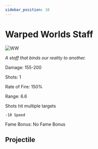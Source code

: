 ```yaml
---
sidebar_position: 10
---
```


# Warped Worlds Staff

![WW](https://vwiki.valorserver.com/api/item/picture/warped%20worlds%20staff)

<i>A staff that binds our reality to another.</i>

Damage: 155-200

Shots: 1

Rate of Fire: 150% 

Range: 6.6

Shots hit multiple targets

    -10 Speed

Fame Bonus: No Fame Bonus

## Projectile
